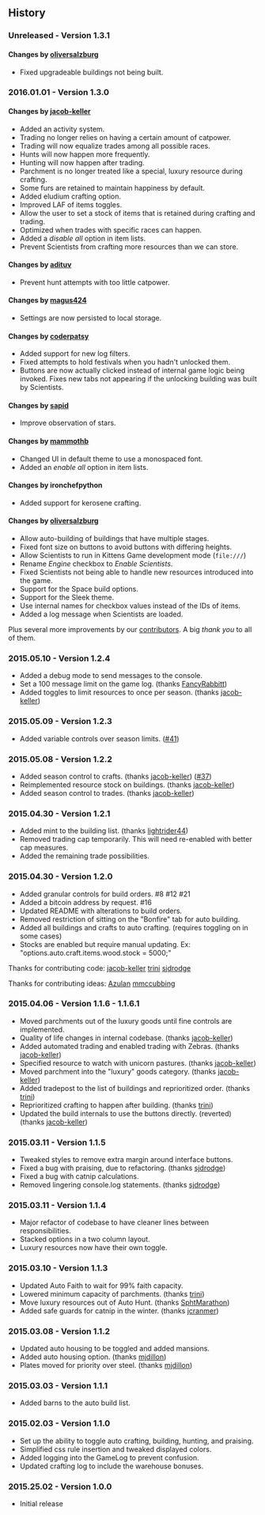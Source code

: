 ## History

### Unreleased - Version 1.3.1

#### Changes by [oliversalzburg](https://github.com/oliversalzburg)
- Fixed upgradeable buildings not being built.

### 2016.01.01 - Version 1.3.0

#### Changes by [jacob-keller](https://github.com/jacob-keller)
- Added an activity system.
- Trading no longer relies on having a certain amount of catpower.
- Trading will now equalize trades among all possible races.
- Hunts will now happen more frequently.
- Hunting will now happen after trading.
- Parchment is no longer treated like a special, luxury resource during crafting.
- Some furs are retained to maintain happiness by default.
- Added eludium crafting option.
- Improved LAF of items toggles.
- Allow the user to set a stock of items that is retained during crafting and trading.
- Optimized when trades with specific races can happen.
- Added a *disable all* option in item lists.
- Prevent Scientists from crafting more resources than we can store. 

#### Changes by [adituv](https://github.com/adituv)
- Prevent hunt attempts with too little catpower.

#### Changes by  [magus424](https://github.com/magus424)
- Settings are now persisted to local storage.

#### Changes by [coderpatsy](https://github.com/coderpatsy)
- Added support for new log filters.
- Fixed attempts to hold festivals when you hadn't unlocked them.
- Buttons are now actually clicked instead of internal game logic being invoked. Fixes new tabs not appearing if the unlocking building was built by Scientists.

#### Changes by [sapid](https://github.com/sapid)
- Improve observation of stars.

#### Changes by [mammothb](https://github.com/mammothb)
- Changed UI in default theme to use a monospaced font.
- Added an *enable all* option in item lists.

#### Changes by ironchefpython
- Added support for kerosene crafting.

#### Changes by [oliversalzburg](https://github.com/oliversalzburg)
- Allow auto-building of buildings that have multiple stages.
- Fixed font size on buttons to avoid buttons with differing heights.
- Allow Scientists to run in Kittens Game development mode (`file:///`)
- Rename *Engine* checkbox to *Enable Scientists*.
- Fixed Scientists not being able to handle new resources introduced into the game.
- Support for the Space build options.
- Support for the Sleek theme.
- Use internal names for checkbox values instead of the IDs of items.
- Added a log message when Scientists are loaded.

Plus several more improvements by our [contributors](https://github.com/cameroncondry/cbc-kitten-scientists#contributors). A big *thank you* to all of them.

### 2015.05.10 - Version 1.2.4

- Added a debug mode to send messages to the console.
- Set a 100 message limit on the game log. (thanks [FancyRabbitt](https://www.reddit.com/user/FancyRabbitt))
- Added toggles to limit resources to once per season. (thanks [jacob-keller](https://github.com/jacob-keller))

### 2015.05.09 - Version 1.2.3

- Added variable controls over season limits. ([#41](https://github.com/cameroncondry/cbc-kitten-scientists/issues/41))

### 2015.05.08 - Version 1.2.2

- Added season control to crafts. (thanks [jacob-keller](https://github.com/jacob-keller)) ([#37](https://github.com/cameroncondry/cbc-kitten-scientists/issues/37))
- Reimplemented resource stock on buildings. (thanks [jacob-keller](https://github.com/jacob-keller))
- Added season control to trades. (thanks [jacob-keller](https://github.com/jacob-keller))

### 2015.04.30 - Version 1.2.1

- Added mint to the building list. (thanks [lightrider44](https://www.reddit.com/user/lightrider44))
- Removed trading cap temporarily. This will need re-enabled with better cap measures.
- Added the remaining trade possibilities.

### 2015.04.30 - Version 1.2.0

- Added granular controls for build orders. #8 #12 #21
- Added a bitcoin address by request. #16
- Updated README with alterations to build orders.
- Removed restriction of sitting on the "Bonfire" tab for auto building.
- Added all buildings and crafts to auto crafting. (requires toggling on in some cases)
- Stocks are enabled but require manual updating. Ex: "options.auto.craft.items.wood.stock = 5000;" 

Thanks for contributing code:
[jacob-keller](https://github.com/jacob-keller)
[trini](https://github.com/trini)
[sjdrodge](https://github.com/sjdrodge)

Thanks for contributing ideas:
[Azulan](https://github.com/Azulan)
[mmccubbing](https://github.com/mmccubbing)

### 2015.04.06 - Version 1.1.6 - 1.1.6.1

- Moved parchments out of the luxury goods until fine controls are implemented.
- Quality of life changes in internal codebase. (thanks [jacob-keller](https://github.com/jacob-keller))
- Added automated trading and enabled trading with Zebras. (thanks [jacob-keller](https://github.com/jacob-keller))
- Specified resource to watch with unicorn pastures. (thanks [jacob-keller](https://github.com/jacob-keller))
- Moved parchment into the "luxury" goods category. (thanks [jacob-keller](https://github.com/jacob-keller))
- Added tradepost to the list of buildings and reprioritized order. (thanks [trini](https://github.com/trini))
- Reprioritized crafting to happen after building. (thanks [trini](https://github.com/trini))
- Updated the build internals to use the buttons directly. (reverted) (thanks [jacob-keller](https://github.com/jacob-keller))

### 2015.03.11 - Version 1.1.5

- Tweaked styles to remove extra margin around interface buttons.
- Fixed a bug with praising, due to refactoring. (thanks [sjdrodge](https://github.com/sjdrodge))
- Fixed a bug with catnip calculations.
- Removed lingering console.log statements. (thanks [sjdrodge](https://github.com/sjdrodge))

### 2015.03.11 - Version 1.1.4

- Major refactor of codebase to have cleaner lines between responsibilities.
- Stacked options in a two column layout.
- Luxury resources now have their own toggle.

### 2015.03.10 - Version 1.1.3

- Updated Auto Faith to wait for 99% faith capacity.
- Lowered minimum capacity of parchments. (thanks [trini](https://github.com/trini))
- Move luxury resources out of Auto Hunt. (thanks [SphtMarathon](https://www.reddit.com/user/SphtMarathon))
- Added safe guards for catnip in the winter. (thanks [jcranmer](https://github.com/jcranmer))

### 2015.03.08 - Version 1.1.2

- Updated auto housing to be toggled and added mansions.
- Added auto housing option. (thanks [mjdillon](https://github.com/mjdillon))
- Plates moved for priority over steel. (thanks [mjdillon](https://github.com/mjdillon))

### 2015.03.03 - Version 1.1.1

- Added barns to the auto build list.

### 2015.02.03 - Version 1.1.0

- Set up the ability to toggle auto crafting, building, hunting, and praising.
- Simplified css rule insertion and tweaked displayed colors.
- Added logging into the GameLog to prevent confusion.
- Updated crafting log to include the warehouse bonuses.

### 2015.25.02 - Version 1.0.0

- Initial release
